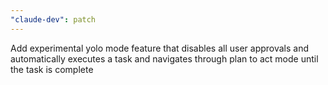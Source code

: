 ```yaml
---
"claude-dev": patch
---
```


Add experimental yolo mode feature that disables all user approvals and automatically executes a task and navigates through plan to act mode until the task is complete
